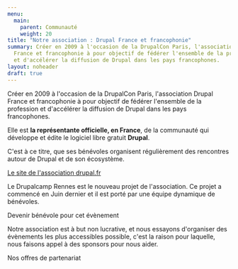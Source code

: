 ```yaml
---
menu:
  main:
    parent: Communauté
    weight: 20
title: "Notre association : Drupal France et francophonie"
summary: Créer en 2009 à l'occasion de la DrupalCon Paris, l'association Drupal
  France et francophonie à pour objectif de fédérer l'ensemble de la profession
  et d'accélérer la diffusion de Drupal dans les pays francophones.
layout: noheader
draft: true
---
```

Créer en 2009 à l'occasion de la DrupalCon Paris, l'association Drupal France et francophonie à pour objectif de fédérer l'ensemble de la profession et d'accélérer la diffusion de Drupal dans les pays francophones.

Elle est **la représentante officielle, en France**, de la communauté qui développe et édite le logiciel libre gratuit **Drupal**.

C'est à ce titre, que ses bénévoles organisent régulièrement des rencontres autour de Drupal et de son écosystème.

[Le site de l'association drupal.fr](https://www.drupal.fr/notre-association)

Le Drupalcamp Rennes est le nouveau projet de l'association. Ce projet a commencé en Juin dernier et il est porté par une équipe dynamique de bénévoles.

Devenir bénévole pour cet évènement

Notre association est à but non lucrative, et nous essayons d'organiser des évènements les plus accessibles possible, c'est la raison pour laquelle, nous faisons appel à des sponsors pour nous aider.

Nos offres de partenariat